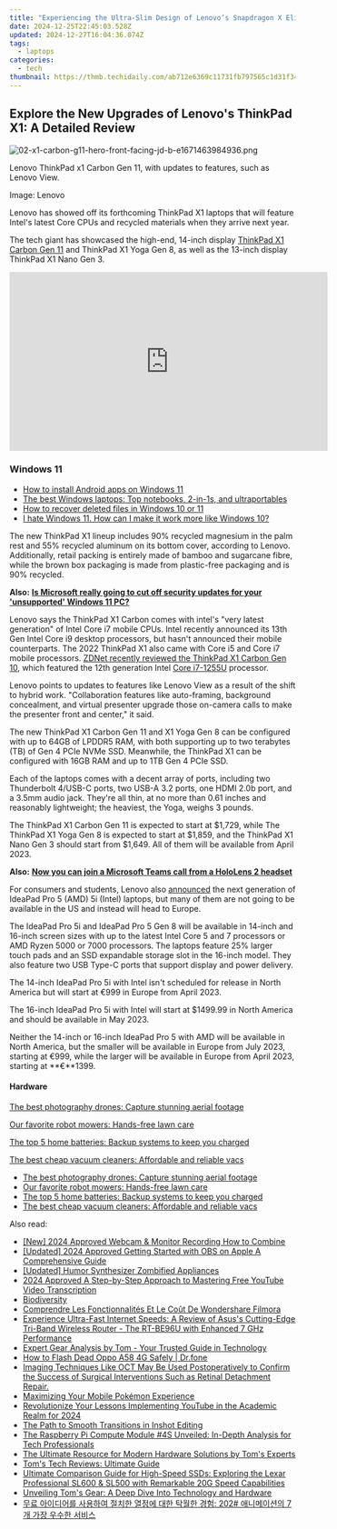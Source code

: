 ```yaml
---
title: "Experiencing the Ultra-Slim Design of Lenovo’s Snapdragon X Elite Series: A Detailed Review on ZDNet"
date: 2024-12-25T22:45:03.528Z
updated: 2024-12-27T16:04:36.074Z
tags:
  - laptops
categories:
  - tech
thumbnail: https://thmb.techidaily.com/ab712e6369c11731fb797565c1d31f34a50ed98f4e3e4e20f2e0bcfb8f432b00.jpg
---
```


## Explore the New Upgrades of Lenovo's ThinkPad X1: A Detailed Review

![02-x1-carbon-g11-hero-front-facing-jd-b-e1671463984936.png](https://www.zdnet.com/a/img/resize/08941c1828903658be28d261a3388eeee794c8d2/2022/12/22/a59631cb-38aa-4867-af7f-a38aaa0238a1/02-x1-carbon-g11-hero-front-facing-jd-b-e1671463984936.png?auto=webp&width=1280)

Lenovo ThinkPad x1 Carbon Gen 11, with updates to features, such as Lenovo View.

Image: Lenovo

Lenovo has showed off its forthcoming ThinkPad X1 laptops that will feature Intel's latest Core CPUs and recycled materials when they arrive next year. 

The tech giant has showcased the high-end, 14-inch display [ThinkPad X1 Carbon Gen 11](https://shop-links.co/link/?exclusive=1&publisher_slug=itechdaily19598&url=https%3A%2F%2Fnews.lenovo.com%2Fpressroom%2Fpress-releases%2Fthinkpad-x1-thinkvision-lenovo-go-power-hybrid-working%2F) and ThinkPad X1 Yoga Gen 8, as well as the 13-inch display ThinkPad X1 Nano Gen 3\. 

<!-- affiliate ads begin -->
<iframe width="560" height="315" src="https://www.youtube.com/embed/sXLLPY11of0?si=-3YNnpnO0wbc0K_-" title="YouTube video player" frameborder="0" allow="accelerometer; autoplay; clipboard-write; encrypted-media; gyroscope; picture-in-picture; web-share" referrerpolicy="strict-origin-when-cross-origin" allowfullscreen></iframe>
<!-- affiliate ads end -->

### Windows 11

* [How to install Android apps on Windows 11](https://www.zdnet.com/article/how-to-install-android-apps-on-windows-11/)
* [The best Windows laptops: Top notebooks, 2-in-1s, and ultraportables](https://www.zdnet.com/article/best-windows-laptop/)
* [How to recover deleted files in Windows 10 or 11](https://www.zdnet.com/article/how-to-recover-deleted-files-in-windows-10-or-11/)
* [I hate Windows 11\. How can I make it work more like Windows 10?](https://www.zdnet.com/article/hate-windows-11-heres-how-to-make-it-work-more-like-windows-10/)

The new ThinkPad X1 lineup includes 90% recycled magnesium in the palm rest and 55% recycled aluminum on its bottom cover, according to Lenovo. Additionally, retail packing is entirely made of bamboo and sugarcane fibre, while the brown box packaging is made from plastic-free packaging and is 90% recycled. 

**Also:** [**Is Microsoft really going to cut off security updates for your 'unsupported' Windows 11 PC?**](https://www.zdnet.com/article/is-microsoft-really-going-to-cut-off-security-updates-for-my-unsupported-windows-11-pc/)

Lenovo says the ThinkPad X1 Carbon comes with intel's "very latest generation" of Intel Core i7 mobile CPUs. Intel recently announced its 13th Gen Intel Core i9 desktop processors, but hasn't announced their mobile counterparts. The 2022 ThinkPad X1 also came with Core i5 and Core i7 mobile processors. [ZDNet recently reviewed the ThinkPad X1 Carbon Gen 10](https://www.zdnet.com/article/lenovo-thinkpad-x1-carbon-gen-10-review/), which featured the 12th generation Intel [Core i7-1255U](https://www.intel.com/content/www/us/en/products/sku/226259/intel-core-i71255u-processor-12m-cache-up-to-4-70-ghz/specifications.html) processor.

Lenovo points to updates to features like Lenovo View as a result of the shift to hybrid work. "Collaboration features like auto-framing, background concealment, and virtual presenter upgrade those on-camera calls to make the presenter front and center," it said.

The new ThinkPad X1 Carbon Gen 11 and X1 Yoga Gen 8 can be configured with up to 64GB of LPDDR5 RAM, with both supporting up to two terabytes (TB) of Gen 4 PCIe NVMe SSD. Meanwhile, the ThinkPad X1 can be configured with 16GB RAM and up to 1TB Gen 4 PCIe SSD. 

Each of the laptops comes with a decent array of ports, including two Thunderbolt 4/USB-C ports, two USB-A 3.2 ports, one HDMI 2.0b port, and a 3.5mm audio jack. They're all thin, at no more than 0.61 inches and reasonably lightweight; the heaviest, the Yoga, weighs 3 pounds. 

The ThinkPad X1 Carbon Gen 11 is expected to start at $1,729, while The ThinkPad X1 Yoga Gen 8 is expected to start at $1,859, and the ThinkPad X1 Nano Gen 3 should start from $1,649\. All of them will be available from April 2023\. 

**Also:** [**Now you can join a Microsoft Teams call from a HoloLens 2 headset**](https://www.zdnet.com/article/now-you-can-join-a-microsoft-teams-call-from-a-hololens-2-headset/)

For consumers and students, Lenovo also [announced](https://shop-links.co/link/?exclusive=1&publisher_slug=itechdaily19598&url=https%3A%2F%2Fnews.lenovo.com%2Fpressroom%2Fpress-releases%2Fnew-consumer-devices-next-gen-performance-versatility-convenience%2F) the next generation of IdeaPad Pro 5 (AMD) 5i (Intel) laptops, but many of them are not going to be available in the US and instead will head to Europe.

The IdeaPad Pro 5i and IdeaPad Pro 5 Gen 8 will be available in 14-inch and 16-inch screen sizes with up to the latest Intel Core 5 and 7 processors or AMD Ryzen 5000 or 7000 processors. The laptops feature 25% larger touch pads and an SSD expandable storage slot in the 16-inch model. They also feature two USB Type-C ports that support display and power delivery. 

The 14-inch IdeaPad Pro 5i with Intel isn't scheduled for release in North America but will start at €999 in Europe from April 2023\. 

The 16-inch IdeaPad Pro 5i with Intel will start at $1499.99 in North America and should be available in May 2023\. 

Neither the 14-inch or 16-inch IdeaPad Pro 5 with AMD will be available in North America, but the smaller will be available in Europe from July 2023, starting at €999, while the larger will be available in Europe from April 2023, starting at **€**1399.

#### Hardware

[The best photography drones: Capture stunning aerial footage](https://www.zdnet.com/article/best-photography-drone/ "The best photography drones: Capture stunning aerial footage")

[Our favorite robot mowers: Hands-free lawn care](https://www.zdnet.com/article/best-robot-mower/ "Our favorite robot mowers: Hands-free lawn care")

[The top 5 home batteries: Backup systems to keep you charged](https://www.zdnet.com/article/best-home-battery/ "The top 5 home batteries: Backup systems to keep you charged")

[The best cheap vacuum cleaners: Affordable and reliable vacs](https://www.zdnet.com/article/best-cheap-vacuum/ "The best cheap vacuum cleaners: Affordable and reliable vacs")

* [The best photography drones: Capture stunning aerial footage](https://www.zdnet.com/article/best-photography-drone/ "The best photography drones: Capture stunning aerial footage")
* [Our favorite robot mowers: Hands-free lawn care](https://www.zdnet.com/article/best-robot-mower/ "Our favorite robot mowers: Hands-free lawn care")
* [The top 5 home batteries: Backup systems to keep you charged](https://www.zdnet.com/article/best-home-battery/ "The top 5 home batteries: Backup systems to keep you charged")
* [The best cheap vacuum cleaners: Affordable and reliable vacs](https://www.zdnet.com/article/best-cheap-vacuum/ "The best cheap vacuum cleaners: Affordable and reliable vacs")

<ins class="adsbygoogle"
     style="display:block"
     data-ad-format="autorelaxed"
     data-ad-client="ca-pub-7571918770474297"
     data-ad-slot="1223367746"></ins>

<ins class="adsbygoogle"
     style="display:block"
     data-ad-client="ca-pub-7571918770474297"
     data-ad-slot="8358498916"
     data-ad-format="auto"
     data-full-width-responsive="true"></ins>

<span class="atpl-alsoreadstyle">Also read:</span>
<div><ul>
<li><a href="https://visual-screen-recording.techidaily.com/new-2024-approved-webcam-and-monitor-recording-how-to-combine/"><u>[New] 2024 Approved Webcam & Monitor Recording How to Combine</u></a></li>
<li><a href="https://visual-screen-recording.techidaily.com/updated-2024-approved-getting-started-with-obs-on-apple-a-comprehensive-guide/"><u>[Updated] 2024 Approved Getting Started with OBS on Apple A Comprehensive Guide</u></a></li>
<li><a href="https://vp-tips.techidaily.com/updated-humor-synthesizer-zombified-appliances/"><u>[Updated] Humor Synthesizer Zombified Appliances</u></a></li>
<li><a href="https://youtube-sure.techidaily.com/approved-a-step-by-step-approach-to-mastering-free-youtube-video-transcription/"><u>2024 Approved A Step-by-Step Approach to Mastering Free YouTube Video Transcription</u></a></li>
<li><a href="https://hardware-reviews.techidaily.com/biodiversity/"><u>Biodiversity</u></a></li>
<li><a href="https://vp-tips.techidaily.com/comprendre-les-fonctionnalites-et-le-cout-de-wondershare-filmora/"><u>Comprendre Les Fonctionnalités Et Le Coût De Wondershare Filmora</u></a></li>
<li><a href="https://hardware-reviews.techidaily.com/experience-ultra-fast-internet-speeds-a-review-of-asuss-cutting-edge-tri-band-wireless-router-the-rt-be96u-with-enhanced-7-ghz-performance/"><u>Experience Ultra-Fast Internet Speeds: A Review of Asus's Cutting-Edge Tri-Band Wireless Router - The RT-BE96U with Enhanced 7 GHz Performance</u></a></li>
<li><a href="https://hardware-reviews.techidaily.com/expert-gear-analysis-by-tom-your-trusted-guide-in-technology/"><u>Expert Gear Analysis by Tom - Your Trusted Guide in Technology</u></a></li>
<li><a href="https://fix-guide.techidaily.com/how-to-flash-dead-oppo-a58-4g-safely-drfone-by-drfone-fix-android-problems-fix-android-problems/"><u>How to Flash Dead Oppo A58 4G Safely | Dr.fone</u></a></li>
<li><a href="https://hardware-reviews.techidaily.com/imaging-techniques-like-oct-may-be-used-postoperatively-to-confirm-the-success-of-surgical-interventions-such-as-retinal-detachment-repair/"><u>Imaging Techniques Like OCT May Be Used Postoperatively to Confirm the Success of Surgical Interventions Such as Retinal Detachment Repair.</u></a></li>
<li><a href="https://games-able.techidaily.com/maximizing-your-mobile-pokemon-experience/"><u>Maximizing Your Mobile Pokémon Experience</u></a></li>
<li><a href="https://youtube-data.techidaily.com/utionize-your-lessons-implementing-youtube-in-the-academic-realm-for-2024/"><u>Revolutionize Your Lessons Implementing YouTube in the Academic Realm for 2024</u></a></li>
<li><a href="https://extra-lessons.techidaily.com/the-path-to-smooth-transitions-in-inshot-editing/"><u>The Path to Smooth Transitions in Inshot Editing</u></a></li>
<li><a href="https://hardware-reviews.techidaily.com/the-raspberry-pi-compute-module-4s-unveiled-in-depth-analysis-for-tech-professionals/"><u>The Raspberry Pi Compute Module #4S Unveiled: In-Depth Analysis for Tech Professionals</u></a></li>
<li><a href="https://hardware-reviews.techidaily.com/the-ultimate-resource-for-modern-hardware-solutions-by-toms-experts/"><u>The Ultimate Resource for Modern Hardware Solutions by Tom's Experts</u></a></li>
<li><a href="https://hardware-reviews.techidaily.com/toms-tech-reviews-ultimate-guide/"><u>Tom's Tech Reviews: Ultimate Guide</u></a></li>
<li><a href="https://hardware-reviews.techidaily.com/ultimate-comparison-guide-for-high-speed-ssds-exploring-the-lexar-professional-sl600-and-sl500-with-remarkable-20g-speed-capabilities/"><u>Ultimate Comparison Guide for High-Speed SSDs: Exploring the Lexar Professional SL600 & SL500 with Remarkable 20G Speed Capabilities</u></a></li>
<li><a href="https://hardware-reviews.techidaily.com/unveiling-toms-gear-a-deep-dive-into-technology-and-hardware/"><u>Unveiling Tom's Gear: A Deep Dive Into Technology and Hardware</u></a></li>
<li><a href="https://win-top.techidaily.com/202-7/"><u>무료 아이디어를 사용하여 절치한 열정에 대한 탁월한 경험: 202# 애니메이션의 7개 가장 우수한 서비스</u></a></li>
</ul></div>

